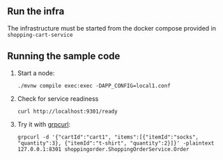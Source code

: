 
## Run the infra

The infrastructure must be started from the docker compose provided in `shopping-cart-service`

## Running the sample code

1. Start a node:

    ```
    ./mvnw compile exec:exec -DAPP_CONFIG=local1.conf
    ```

2. Check for service readiness

    ```
    curl http://localhost:9301/ready
    ```

3. Try it with [grpcurl](https://github.com/fullstorydev/grpcurl):

    ```
    grpcurl -d '{"cartId":"cart1", "items":[{"itemId":"socks", "quantity":3}, {"itemId":"t-shirt", "quantity":2}]}' -plaintext 127.0.0.1:8301 shoppingorder.ShoppingOrderService.Order
    ```
